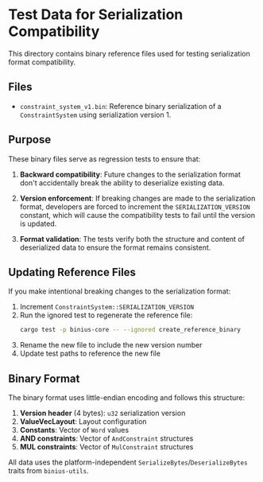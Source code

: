 # Test Data for Serialization Compatibility

This directory contains binary reference files used for testing serialization format compatibility.

## Files

- `constraint_system_v1.bin`: Reference binary serialization of a `ConstraintSystem` using serialization version 1.

## Purpose

These binary files serve as regression tests to ensure that:

1. **Backward compatibility**: Future changes to the serialization format don't accidentally break the ability to deserialize existing data.

2. **Version enforcement**: If breaking changes are made to the serialization format, developers are forced to increment the `SERIALIZATION_VERSION` constant, which will cause the compatibility tests to fail until the version is updated.

3. **Format validation**: The tests verify both the structure and content of deserialized data to ensure the format remains consistent.

## Updating Reference Files

If you make intentional breaking changes to the serialization format:

1. Increment `ConstraintSystem::SERIALIZATION_VERSION` 
2. Run the ignored test to regenerate the reference file:
   ```bash
   cargo test -p binius-core -- --ignored create_reference_binary
   ```
3. Rename the new file to include the new version number
4. Update test paths to reference the new file

## Binary Format

The binary format uses little-endian encoding and follows this structure:

1. **Version header** (4 bytes): `u32` serialization version
2. **ValueVecLayout**: Layout configuration 
3. **Constants**: Vector of `Word` values
4. **AND constraints**: Vector of `AndConstraint` structures
5. **MUL constraints**: Vector of `MulConstraint` structures

All data uses the platform-independent `SerializeBytes`/`DeserializeBytes` traits from `binius-utils`.